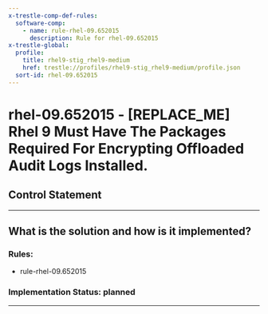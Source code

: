 ```yaml
---
x-trestle-comp-def-rules:
  software-comp:
    - name: rule-rhel-09.652015
      description: Rule for rhel-09.652015
x-trestle-global:
  profile:
    title: rhel9-stig_rhel9-medium
    href: trestle://profiles/rhel9-stig_rhel9-medium/profile.json
  sort-id: rhel-09.652015
---
```


# rhel-09.652015 - \[REPLACE_ME\] Rhel 9 Must Have The Packages Required For Encrypting Offloaded Audit Logs Installed.

## Control Statement

______________________________________________________________________

## What is the solution and how is it implemented?

<!-- For implementation status enter one of: implemented, partial, planned, alternative, not-applicable -->

<!-- Note that the list of rules under ### Rules: is read-only and changes will not be captured after assembly to JSON -->

<!-- Add control implementation description here for control: rhel-09.652015 -->

### Rules:

  - rule-rhel-09.652015

### Implementation Status: planned

______________________________________________________________________
